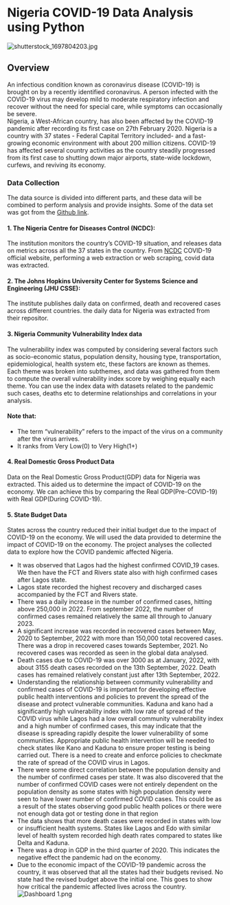 # Nigeria COVID-19 Data Analysis using Python
![shutterstock_1697804203.jpg](attachment:e4da96ad-de66-4745-95d9-f11a61a4cae6.jpg)
## Overview
An infectious condition known as coronavirus disease (COVID-19) is brought on by a recently identified coronavirus. A person infected with the COVID-19 virus may develop mild to moderate respiratory infection and recover without the need for special care, while symptoms can occasionally be severe.  
Nigeria, a West-African country, has also been affected by the COVID-19 pandemic after recording its first case on 27th February 2020. Nigeria is a country with 37 states - Federal Capital Territory included- and a fast-growing economic environment with about 200 million citizens. COVID-19 has affected several country activities as the country steadily progressed from its first case to shutting down major airports, state-wide lockdown, curfews, and reviving its economy.
### **Data Collection**
The data source is divided into different parts, and these data will be combined to perform analysis and provide insights. Some of the data set was got from the [Github link](https://github.com/Ustacky-dev/Nigeria-COVID-19-Data-Analysis-Using-Python).

#### **1. The Nigeria Centre for Diseases Control (NCDC)**: 
The institution monitors the country’s COVID-19 situation, and releases data on metrics across all the 37 states in the country. From [NCDC](https://covid19.ncdc.gov.ng/) COVID-19 official website, performing a web extraction or web scraping, covid data was extracted.

#### **2. The Johns Hopkins University Center for Systems Science and Engineering (JHU CSSE)**: 
The institute publishes daily data on confirmed, death and recovered cases across different countries. the daily data for Nigeria was extracted from their repositor.

#### **3. Nigeria Community Vulnerability Index data**
The vulnerability index was computed by considering several factors such as socio-economic status, population density, housing type, transportation, epidemiological, health system etc, these factors are known as themes. Each theme was broken into subthemes, and data was gathered from them to compute the overall vulnerability index score by weighing equally each theme. You can use the index data with datasets related to the pandemic such cases, deaths etc to determine relationships and correlations in your analysis.
#### **Note that:**
- The term “vulnerability” refers to the impact of the virus on a community after the virus arrives.
- It ranks from Very Low(0) to Very High(1+)


#### **4. Real Domestic Gross Product Data**
Data on the Real Domestic Gross Product(GDP) data for Nigeria was extracted. This aided us to determine the impact of COVID-19 on the economy. We can achieve this by comparing the Real GDP(Pre-COVID-19) with Real GDP(During COVID-19).

#### **5. State Budget Data**
States across the country reduced their initial budget due to the impact of COVID-19 on the economy. We will used the data provided to determine the impact of COVID-19 on the economy.
The project analyses the collected data to explore how the COVID pandemic affected Nigeria. 
- It was observed that Lagos had the highest confirmed COVID_19 cases. We then have the FCT and Rivers state also with high confirmed cases after Lagos state.
- Lagos state recorded the highest recovery and discharged cases accompanied by the FCT and Rivers state.
- There was a daily increase in the number of confirmed cases, hitting above 250,000 in 2022. From september 2022, the number of confirmed cases remained relatively the same all through to January 2023.
- A significant increase was recorded in recovered cases between May, 2020 to September, 2022 with more than 150,000 total recovered cases. There was a drop in recovered cases towards September, 2021. No recovered cases was recorded as seen in the global data analysed.
- Death cases due to COVID-19 was over 3000 as at January, 2022, with about 3155 death cases recorded on the 13th September, 2022. Death cases has remained relatively constant just after 13th September, 2022.
- Understanding the relationship between community vulnerability and confirmed cases of COVID-19 is important for developing effective public health interventions and policies to prevent the spread of the disease and protect vulnerable communities. Kaduna and kano had a significantly high vulnerability index with low rate of spread of the COVID virus while Lagos had a low overall community vulnerability index and a high number of confirmed cases, this may indicate that the disease is spreading rapidly despite the lower vulnerability of some communities. Appropriate public health intervention will be needed to check states like Kano and Kaduna to ensure proper testing is being carried out. There is a need to create and enforce policies to checkmate the rate of spread of the COVID virus in Lagos.
-  There were some direct correlation between the population density and the number of confirmed cases per state. It was also discovered that the number of confirmed COVID cases were not entirely dependent on the population density as some states with high population density were seen to have lower number of confirmed COVID cases. This could be as a result of the states observing good public health polices or there were not enough data got or testing done in that region
- The data shows that more death cases were recorded in states with low or insufficient health systems. States like Lagos and Edo with similar level of health system recorded high death rates compared to states like Delta and Kaduna.
- There was a drop in GDP in the third quarter of 2020. This indicates the negative effect the pandemic had on the economy.
- Due to the economic impact of the COVID-19 pandemic across the country, it was observed that all the states had their budgets revised. No state had the revised budget above the initial one. This goes to show how critical the pandemic affected lives across the country. 
![Dashboard 1.png](https://public.tableau.com/app/profile/chukwudike.ofodum/viz/NigeriaCOVIDData2/Dashboard1)
